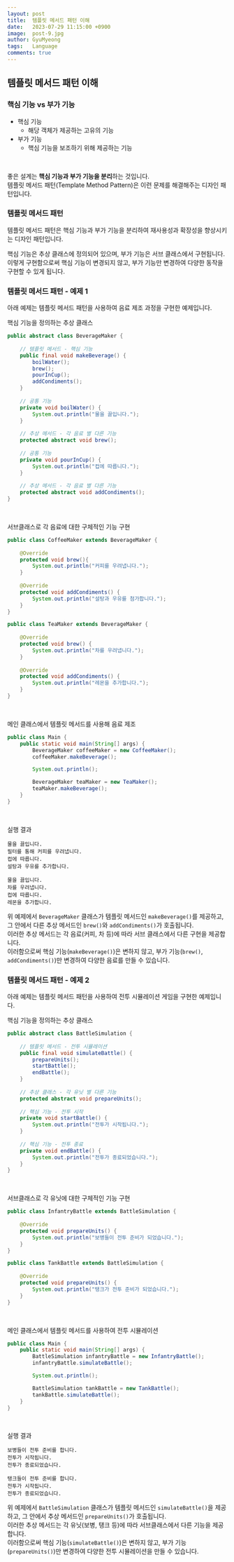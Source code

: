 ```yaml
---
layout:	post
title:  템플릿 메서드 패턴 이해
date:   2023-07-29 11:15:00 +0900
image:  post-9.jpg
author: GyuMyeong
tags:   Language
comments: true
---
```

## 템플릿 메서드 패턴 이해
### 핵심 기능 vs 부가 기능
* 핵심 기능
  * 해당 객체가 제공하는 고유의 기능
* 부가 기능
    * 핵심 기능을 보조하기 위해 제공하는 기능
<br/>
 
좋은 설계는 **핵심 기능과 부가 기능을 분리**하는 것입니다. <br/>
템플릿 메서드 패턴(Template Method Pattern)은 이런 문제를 해결해주는 디자인 패턴입니다. <br/>

### 템플릿 메서드 패턴

템플릿 메서드 패턴은 핵심 기능과 부가 기능을 분리하여 재사용성과 확장성을 향상시키는 디자인 패턴입니다. <br/>

핵심 기능은 추상 클래스에 정의되어 있으며, 부가 기능은 서브 클래스에서 구현됩니다. 이렇게 구현함으로써 핵심 기능이 변경되지 않고, 부가 기능만 변경하여 다양한 동작을 구현할 수 있게 됩니다. <br/>

### 템플릿 메서드 패턴 - 예제 1

아래 예제는 템플릿 메서드 패턴을 사용하여 음료 제조 과정을 구현한 예제입니다. <br/>


핵심 기능을 정의하는 추상 클래스
```java
public abstract class BeverageMaker {
	
	// 템플릿 메서드 - 핵심 기능
    public final void makeBeverage() {
		boilWater();
		brew();
		pourInCup();
		addCondiments();
    }
	
	// 공통 기능
    private void boilWater() {
		System.out.println("물을 끓입니다.");
    }
	
	// 추상 메서드 - 각 음료 별 다른 기능
    protected abstract void brew();
	
	// 공통 기능
    private void pourInCup() {
		System.out.println("컵에 따릅니다.");
    }
	
	// 추상 메서드 - 각 음료 별 다른 기능
    protected abstract void addCondiments();
}
```
<br/>

서브클래스로 각 음료에 대한 구체적인 기능 구현
```java
public class CoffeeMaker extends BeverageMaker {
	
	@Override
	protected void brew(){
		System.out.println("커피를 우려냅니다.");
    }
	
	@Override
    protected void addCondiments() {
		System.out.println("설탕과 우유를 첨가합니다.");
    }
}

public class TeaMaker extends BeverageMaker {
	
	@Override
    protected void brew() {
		System.out.println("차를 우려냅니다.");
    }
	
	@Override
    protected void addCondiments() {
		System.out.println("레몬을 추가합니다.");
    }
}
```
<br/>

메인 클래스에서 템플릿 메서드를 사용해 음료 제조
```java
public class Main {
	public static void main(String[] args) {
		BeverageMaker coffeeMaker = new CoffeeMaker();
		coffeeMaker.makeBeverage();

		System.out.println();

		BeverageMaker teaMaker = new TeaMaker();
		teaMaker.makeBeverage();
    }
}
```
<br/>

실행 결과
```
물을 끓입니다.
필터를 통해 커피를 우려냅니다.
컵에 따릅니다.
설탕과 우유를 추가합니다.

물을 끓입니다.
차를 우려냅니다.
컵에 따릅니다.
레몬을 추가합니다.
```

위 예제에서 `BeverageMaker` 클래스가 템플릿 메서드인 `makeBeverage()`를 제공하고, 그 안에서 다른 추상 메서드인 `brew()`와 `addCondiments()`가 호출됩니다. <br/>
이러한 추상 메서드는 각 음료(커피, 차 등)에 따라 서브 클래스에서 다른 구현을 제공합니다. <br/>
이러함으로써 핵심 기능(`makeBeverage()`)은 변하지 않고, 부가 기능(`brew()`, `addCondiments()`)만 변경하여 다양한 음료를 만들 수 있습니다. <br/>

### 템플릿 메서드 패턴 - 예제 2

아래 예제는 템플릿 메서드 패턴을 사용하여 전투 시뮬레이션 게임을 구현한 예제입니다. <br/>

핵심 기능을 정의하는 추상 클래스
```java
public abstract class BattleSimulation {
	
	// 템플릿 메서드 - 전투 시뮬레이션
    public final void simulateBattle() {
		prepareUnits();
		startBattle();
		endBattle();
    }
	
	// 추상 클래스 - 각 유닛 별 다른 기능
    protected abstract void prepareUnits();
	
	// 핵심 기능 - 전투 시작
    private void startBattle() {
		System.out.println("전투가 시작됩니다.");
    }
	
	// 핵심 기능 - 전투 종료
    private void endBattle() {
		System.out.println("전투가 종료되었습니다.");
    }
}
```
<br/>

서브클래스로 각 유닛에 대한 구체적인 기능 구현
```java
public class InfantryBattle extends BattleSimulation {
	
	@Override
    protected void prepareUnits() {
		System.out.println("보병들이 전투 준비가 되었습니다.");
    }
}

public class TankBattle extends BattleSimulation {
	
	@Override
    protected void prepareUnits() {
		System.out.println("탱크가 전투 준비가 되었습니다.");
    }
}
```
<br/>

메인 클래스에서 템플릿 메서드를 사용하여 전투 시뮬레이션
```java
public class Main {
	public static void main(String[] args) {
		BattleSimulation infantryBattle = new InfantryBattle();
		infantryBattle.simulateBattle();

		System.out.println();

		BattleSimulation tankBattle = new TankBattle();
		tankBattle.simulateBattle();
    }
}
```
<br/>

실행 결과
```
보병들이 전투 준비를 합니다.
전투가 시작됩니다.
전투가 종료되었습니다.

탱크들이 전투 준비를 합니다.
전투가 시작됩니다.
전투가 종료되었습니다.
```

위 예제에서 `BattleSimulation` 클래스가 템플릿 메서드인 `simulateBattle()`을 제공하고, 그 안에서 추상 메서드인 `prepareUnits()`가 호출됩니다. <br/>
이러한 추상 메서드는 각 유닛(보병, 탱크 등)에 따라 서브클래스에서 다른 기능을 제공합니다. <br/>
이러함으로써 핵심 기능(`simulateBattle()`)은 변하지 않고, 부가 기능(`prepareUnits()`)만 변경하여 다양한 전투 시뮬레이션을 만들 수 있습니다. <br/>


